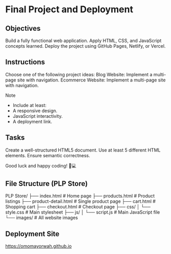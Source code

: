 # Final Project and Deployment

## Objectives
Build a fully functional web application.
Apply HTML, CSS, and JavaScript concepts learned.
Deploy the project using GitHub Pages, Netlify, or Vercel.

## Instructions
Choose one of the following project ideas:
Blog Website: Implement a multi-page site with navigation.
Ecommerce Website: Implement a multi-page site with navigation.

>[!NOTE]
> - Include at least:
> - A responsive design.
> - JavaScript interactivity.
> - A deployment link.

## Tasks

Create a well-structured HTML5 document.
Use at least 5 different HTML elements.
Ensure semantic correctness.

Good luck and happy coding! 🚀💻

## File Structure (PLP Store)
PLP Store/
├── index.html          # Home page
├── products.html       # Product listings
├── product-detail.html # Single product page
├── cart.html          # Shopping cart
├── checkout.html      # Checkout page
├── css/
│   └── style.css      # Main stylesheet
├── js/
│   └── script.js      # Main JavaScript file
└── images/            # All website images

## Deployment Site
https://omomayorwah.github.io
